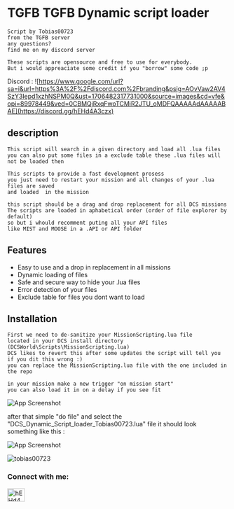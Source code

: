 # TGFB TGFB Dynamic script loader

    Script by Tobias00723
    from the TGFB server
    any questions?
    find me on my discord server

    These scripts are opensource and free to use for everybody.
    But i would appreaciate some credit if you "borrow" some code ;p

Discord : ![https://www.google.com/url?sa=i&url=https%3A%2F%2Fdiscord.com%2Fbranding&psig=AOvVaw2AV4SzY3Iepd1xzhNSPM0Q&ust=1706482317731000&source=images&cd=vfe&opi=89978449&ved=0CBMQjRxqFwoTCMiR2JTU_oMDFQAAAAAdAAAAABAE](https://discord.gg/hEHd4A3czx)


## description 
    This script will search in a given directory and load all .lua files
    you can also put some files in a exclude table these .lua files will not be loaded then

    This scripts to provide a fast development prosess
    you just need to restart your mission and all changes of your .lua files are saved 
    and loaded  in the mission

    this script should be a drag and drop replacement for all DCS missions
    The scripts are loaded in aphabetical order (order of file explorer by default)
    so but i whould recomment puting all your API files
    like MIST and MOOSE in a .API or API folder
## Features

- Easy to use and a drop in replacement in all missions
- Dynamic loading of files
- Safe and secure way to hide your .lua files
- Error detection of your files
- Exclude table for files you dont want to load


## Installation

    First we need to de-sanitize your MissionScripting.lua file
    located in your DCS install directory (DCSWorld\Scripts\MissionScripting.lua)
    DCS likes to revert this after some updates the script will tell you if you dit this wrong :)
    you can replace the MissionScripting.lua file with the one included in the repo

    in your mission make a new trigger "on mission start" 
    you can also load it in on a delay if you see fit

![App Screenshot](https://cdn.discordapp.com/attachments/1006176514896826489/1200928050800504932/image.png?ex=65c7f667&is=65b58167&hm=6fe7a4b5954bb0bcde12642a601c1fe8b06be83f54e44e3571d027c6d9231a81&)

after that simple "do file" and select the "DCS_Dynamic_Script_loader_Tobias00723.lua" file
it should look something like this : 

![App Screenshot](https://cdn.discordapp.com/attachments/1006176514896826489/1200928830060253304/image.png?ex=65c7f721&is=65b58221&hm=0133aebf6fe631179bc1b6fe5fe0bc4d9e65252f3a17cf642d27fe68990a4af9&)

    

<p align="left"> <img src="https://komarev.com/ghpvc/?username=tobias00723&label=Profile%20views&color=0e75b6&style=flat" alt="tobias00723" /> </p>

<h3 align="left">Connect with me:</h3>
<p align="left">
<a href="https://discord.gg/hEHd4A3czx" target="blank"><img align="center" src="https://raw.githubusercontent.com/rahuldkjain/github-profile-readme-generator/master/src/images/icons/Social/discord.svg" alt="hEHd4A3czx" height="30" width="40" /></a>
</p>
